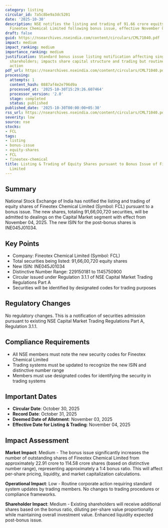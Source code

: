 ```yaml
---
category: listing
circular_id: 7a5c8be9a3dc5201
date: '2025-10-30'
description: NSE notifies the listing and trading of 91.66 crore equity shares of
  Fineotex Chemical Limited following bonus issue, effective November 04, 2025.
draft: false
guid: https://nsearchives.nseindia.com/content/circulars/CML71040.pdf
impact: medium
impact_ranking: medium
importance_ranking: medium
justification: Standard bonus issue listing notification affecting single company
  shareholders; impacts share capital structure and trading but routine corporate
  action
pdf_url: https://nsearchives.nseindia.com/content/circulars/CML71040.pdf
processing:
  attempts: 1
  content_hash: 0887af4e2e796d9a
  processed_at: '2025-10-30T15:29:26.607464'
  processor_version: '2.0'
  stage: completed
  status: published
published_date: '2025-10-30T00:00:00+05:30'
rss_url: https://nsearchives.nseindia.com/content/circulars/CML71040.pdf
severity: low
source: nse
stocks:
- FCL
tags:
- listing
- bonus-issue
- equity-shares
- FCL
- fineotex-chemical
title: Listing & Trading of Equity Shares pursuant to Bonus Issue of Fineotex Chemical
  Limited
---
```


## Summary

National Stock Exchange of India has notified the listing and trading of equity shares of Fineotex Chemical Limited (Symbol: FCL) pursuant to a bonus issue. The new shares, totaling 91,66,00,720 securities, will be admitted to dealings on the Capital Market segment with effect from November 04, 2025. The new ISIN for the post-bonus shares is INE045J01034.

## Key Points

- Company: Fineotex Chemical Limited (Symbol: FCL)
- Total securities being listed: 91,66,00,720 equity shares
- New ISIN: INE045J01034
- Distinctive Number Range: 229150181 to 1145750900
- Circular issued under Regulation 3.1.1 of NSE Capital Market Trading Regulations Part A
- Securities will be identified by designated codes for trading purposes

## Regulatory Changes

No regulatory changes. This is a notification of securities admission pursuant to existing NSE Capital Market Trading Regulations Part A, Regulation 3.1.1.

## Compliance Requirements

- All NSE members must note the new security codes for Fineotex Chemical Limited
- Trading systems must be updated to recognize the new ISIN and distinctive number range
- Members must use designated codes for identifying the security in trading systems

## Important Dates

- **Circular Date**: October 30, 2025
- **Record Date**: October 31, 2025
- **Deemed Date of Allotment**: November 03, 2025
- **Effective Date for Listing & Trading**: November 04, 2025

## Impact Assessment

**Market Impact**: Medium - The bonus issue significantly increases the number of outstanding shares of Fineotex Chemical Limited from approximately 22.91 crore to 114.58 crore shares (based on distinctive number range), representing approximately a 1:4 bonus ratio. This will affect per-share pricing, liquidity, and market capitalization calculations.

**Operational Impact**: Low - Routine corporate action requiring standard system updates by trading members. No changes to trading procedures or compliance frameworks.

**Shareholder Impact**: Medium - Existing shareholders will receive additional shares based on the bonus ratio, diluting per-share value proportionally while maintaining overall investment value. Enhanced liquidity expected post-bonus issue.